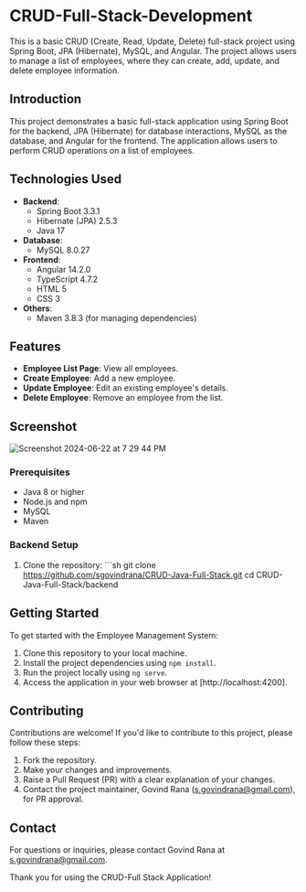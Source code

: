# CRUD-Full-Stack-Development
This is a basic CRUD (Create, Read, Update, Delete) full-stack project using Spring Boot, JPA (Hibernate), MySQL, and Angular. The project allows users to manage a list of employees, where they can create, add, update, and delete employee information.

## Introduction

This project demonstrates a basic full-stack application using Spring Boot for the backend, JPA (Hibernate) for database interactions, MySQL as the database, and Angular for the frontend. The application allows users to perform CRUD operations on a list of employees.

## Technologies Used
- **Backend**: 
  - Spring Boot 3.3.1
  - Hibernate (JPA) 2.5.3
  - Java 17
- **Database**: 
  - MySQL 8.0.27
- **Frontend**: 
  - Angular 14.2.0
  - TypeScript 4.7.2
  - HTML 5
  - CSS 3
- **Others**: 
  - Maven 3.8.3 (for managing dependencies)


## Features

- **Employee List Page**: View all employees.
- **Create Employee**: Add a new employee.
- **Update Employee**: Edit an existing employee's details.
- **Delete Employee**: Remove an employee from the list.

## Screenshot
![Screenshot 2024-06-22 at 7 29 44 PM](https://github.com/SGovindrana/CRUD-Full-Stack-Development/assets/37614645/8edc56c2-fcb3-49ef-9557-1a7c3eeafeeb)


### Prerequisites

- Java 8 or higher
- Node.js and npm
- MySQL
- Maven

### Backend Setup

1. Clone the repository: ```sh
   git clone https://github.com/sgovindrana/CRUD-Java-Full-Stack.git
   cd CRUD-Java-Full-Stack/backend
   
## Getting Started

To get started with the Employee Management System:
1. Clone this repository to your local machine.
2. Install the project dependencies using `npm install`.
3. Run the project locally using `ng serve`.
4. Access the application in your web browser at [http://localhost:4200].

## Contributing

Contributions are welcome! If you'd like to contribute to this project, please follow these steps:
1. Fork the repository.
2. Make your changes and improvements.
3. Raise a Pull Request (PR) with a clear explanation of your changes.
4. Contact the project maintainer, Govind Rana (s.govindrana@gmail.com), for PR approval.

## Contact

For questions or inquiries, please contact Govind Rana at s.govindrana@gmail.com.

Thank you for using the CRUD-Full Stack Application!
